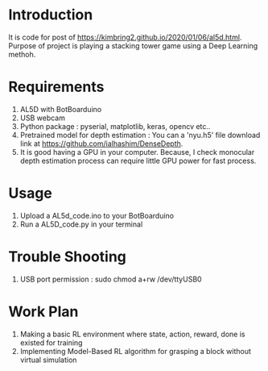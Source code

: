 # Introduction
It is code for post of https://kimbring2.github.io/2020/01/06/al5d.html. Purpose of project is playing a stacking tower game using a Deep Learning methoh.

# Requirements
1. AL5D with BotBoarduino
2. USB webcam
3. Python package : pyserial, matplotlib, keras, opencv etc..
4. Pretrained model for depth estimation : You can a 'nyu.h5' file download link at https://github.com/ialhashim/DenseDepth.
5. It is good having a GPU in your computer. Because, I check monocular depth estimation process can require little GPU power for fast process.  

# Usage
1. Upload a AL5d_code.ino to your BotBoarduino
2. Run a AL5D_code.py in your terminal

# Trouble Shooting
1. USB port permission : sudo chmod a+rw /dev/ttyUSB0

# Work Plan
1. Making a basic RL environment where state, action, reward, done is existed for training
2. Implementing Model-Based RL algorithm for grasping a block without virtual simulation 
